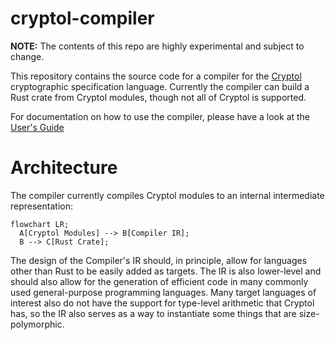 # cryptol-compiler

**NOTE:** The contents of this repo are highly experimental and subject to change.

This repository contains the source code for a compiler for the [Cryptol](https://github.com/GaloisInc/cryptol)
cryptographic specification language.  Currently the compiler can build a Rust crate from Cryptol modules, though
not all of Cryptol is supported.

For documentation on how to use the compiler, please have a look
at the [User's Guide](https://galoisinc.github.io/cryptol-compiler/index.html)

# Architecture

The compiler currently compiles Cryptol modules to an internal intermediate representation:

```mermaid
flowchart LR;
  A[Cryptol Modules] --> B[Compiler IR];
  B --> C[Rust Crate];
```

The design of the Compiler's IR should, in principle, allow for languages other than Rust to be
easily added as targets.  The IR is also lower-level and should also allow for the generation
of efficient code in many commonly used general-purpose programming languages.  Many target
languages of interest also do not have the support for type-level arithmetic that Cryptol has,
so the IR also serves as a way to instantiate some things that are size-polymorphic.

